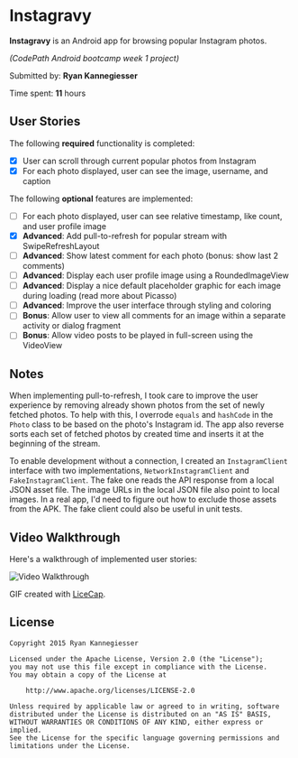 # Instagravy

**Instagravy** is an Android app for browsing popular Instagram photos.

*(CodePath Android bootcamp week 1 project)*

Submitted by: **Ryan Kannegiesser**

Time spent: **11** hours

## User Stories

The following **required** functionality is completed:

* [x] User can scroll through current popular photos from Instagram
* [x] For each photo displayed, user can see the image, username, and caption

The following **optional** features are implemented:

* [ ] For each photo displayed, user can see relative timestamp, like count, and user profile image
* [x] **Advanced**: Add pull-to-refresh for popular stream with SwipeRefreshLayout
* [ ] **Advanced**: Show latest comment for each photo (bonus: show last 2 comments)
* [ ] **Advanced**: Display each user profile image using a RoundedImageView
* [ ] **Advanced**: Display a nice default placeholder graphic for each image during loading (read more about Picasso)
* [ ] **Advanced**: Improve the user interface through styling and coloring
* [ ] **Bonus**: Allow user to view all comments for an image within a separate activity or dialog fragment
* [ ] **Bonus**: Allow video posts to be played in full-screen using the VideoView

## Notes

When implementing pull-to-refresh, I took care to improve the user experience by removing already
shown photos from the set of newly fetched photos. To help with this, I overrode `equals` and
`hashCode` in the `Photo` class to be based on the photo's Instagram id. The app also reverse sorts
each set of fetched photos by created time and inserts it at the beginning of the stream.

To enable development without a connection, I created an `InstagramClient` interface with two implementations,
`NetworkInstagramClient` and `FakeInstagramClient`. The fake one reads the API response from a local JSON
asset file. The image URLs in the local JSON file also point to local images. In a real app, I'd need to
figure out how to exclude those assets from the APK. The fake client could also be useful in unit tests.

## Video Walkthrough

Here's a walkthrough of implemented user stories:

<img src='http://i.imgur.com/obTzR1q.gif' title='Video Walkthrough' width='' alt='Video Walkthrough' />

GIF created with [LiceCap](http://www.cockos.com/licecap/).

## License

    Copyright 2015 Ryan Kannegiesser

    Licensed under the Apache License, Version 2.0 (the "License");
    you may not use this file except in compliance with the License.
    You may obtain a copy of the License at

        http://www.apache.org/licenses/LICENSE-2.0

    Unless required by applicable law or agreed to in writing, software
    distributed under the License is distributed on an "AS IS" BASIS,
    WITHOUT WARRANTIES OR CONDITIONS OF ANY KIND, either express or implied.
    See the License for the specific language governing permissions and
    limitations under the License.
